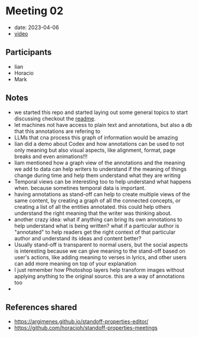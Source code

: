 # Meeting 02

- date: 2023-04-06
- [video](https://youtu.be/2WA7PVqFPRU)

## Participants

- Iian
- Horacio
- Mark

## Notes

- we started this repo and started laying out some general topics to start discussing checkout the [readme](./readme.md).
- let machines not have access to plain text and annotations, but also a db that this annotations are refering to
- LLMs that cna process this graph of information would be amazing
- Iian did a demo about Codex and how annotations can be used to not only meaning but also visual aspects, like alignment, format, page breaks and even animations!!!
- Iiam mentioned how a graph view of the annotations and the meaning we add to data can help writers to understand if the meaning of things change during time and help them understand what they are writing
- Temporal views can be interesting too to help understand what happens when. because sometines temporal data is important.
- having annotations as stand-off can help to create multiple views of the same content, by creating a graph of all the connected concepts, or creating a list of all the entities annotated. this could help others understand the right meaning that the writer was thinking about.
- another crazy idea: what if anything can bring its own annotations to help understand what is being written? what if a particular author is "annotated" to help readers get the right context of that particular author and understand its ideas and content better?
- Usually stand-off is transparent to normal users, but the social aspects is interesting because we can give meaning to the stand-off based on user's actions, like adding meaning to verses in lyrics, and other users can add more meaning on top of your explanation
- I just remember how Photoshop layers help transform images without applying anything to the original source. this are a way of annotations too
- 

## References shared

- https://argimenes.github.io/standoff-properties-editor/
- https://github.com/horacioh/standoff-properties-meetings

